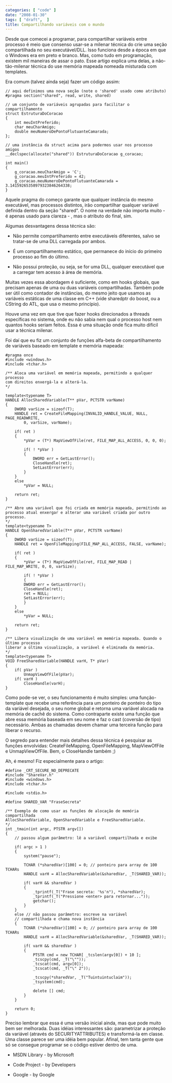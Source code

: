 ```yaml
---
categories: [ "code" ]
date: "2008-01-30"
tags: [ "draft",  ]
title: Compartilhando variáveis com o mundo
---
```

Desde que comecei a programar, para compartilhar variáveis entre processo é meio que consenso usar-se a milenar técnica do crie uma seção compartilhada no seu executável/DLL. Isso funciona desde a época em que o Windows era em preto e branco. Mas, como tudo em programação, existem mil maneiras de assar o pato. Esse artigo explica uma delas, a não-tão-milenar técnica do use memória mapeada nomeada misturada com templates.


Era comum (talvez ainda seja) fazer um código assim:

    // aqui definimos uma nova seção (note o 'shared' usado como atributo)
    #pragma section("shared", read, write, shared)
    
    // um conjunto de variáveis agrupadas para facilitar o compartilhamento
    struct EstruturaDoCoracao
    {
    	int meuIntPreferido;
    	char meuCharAmigo;
    	double meuNumeroDePontoFlutuanteCamarada;
    };
    
    // uma instância da struct acima para podermos usar nos processo amigos
    __declspec(allocate("shared")) EstruturaDoCoracao g_coracao;
    
    int main()
    {
    	g_coracao.meuCharAmigo = 'C';
    	g_coracao.meuIntPreferido = 42;
    	g_coracao.meuNumeroDePontoFlutuanteCamarada = 3.14159265358979323846264338;
    } 
    

Aquele pragma do começo garante que qualquer instância do mesmo executável, mas processos distintos, irão compartilhar qualquer variável definida dentro da seção "shared". O nome na verdade não importa muito - é apenas usado para clareza - , mas o atributo do final, sim.

Algumas desvantagens dessa técnica são:

    
  * Não permite compartilhamento entre executáveis diferentes, salvo se tratar-se de uma DLL carregada por ambos.

    
  * É um compartilhamento estático, que permanece do início do primeiro processo ao fim do último.

    
  * Não possui proteção, ou seja, se for uma DLL, qualquer executável que a carregar tem acesso à área de memória.

Muitas vezes essa abordagem é suficiente, como em hooks globais, que precisam apenas de uma ou duas variáveis compartilhadas. Também pode ser útil como contador de instâncias, do mesmo jeito que usamos as variáveis estáticas de uma classe em C++ (vide sharedptr do boost, ou a CString do ATL, que usa o mesmo princípio).


Houve uma vez em que tive que fazer hooks direcionados a threads específicas no sistema, onde eu não sabia nem qual o processo host nem quantos hooks seriam feitos. Essa é uma situação onde fica muito difícil usar a técnica milenar.

Foi daí que eu fiz um conjunto de funções alfa-beta de compartilhamento de variáveis baseado em template e memória mapeada:

    #pragma once
    #include <windows.h>
    #include <tchar.h>
    
    /** Aloca uma variável em memória mapeada, permitindo a qualquer processo
    com direitos enxergá-la e alterá-la.
    */
    
    template<typename T>
    HANDLE AllocSharedVariable(T** pVar, PCTSTR varName)
    {
    	DWORD varSize = sizeof(T);
    	HANDLE ret = CreateFileMapping(INVALID_HANDLE_VALUE, NULL, PAGE_READWRITE,
    		0, varSize, varName);
    
    	if( ret )
    	{
    		*pVar = (T*) MapViewOfFile(ret, FILE_MAP_ALL_ACCESS, 0, 0, 0);
    
    		if( ! *pVar )
    		{
    			DWORD err = GetLastError();
    			CloseHandle(ret);
    			SetLastError(err);
    		}
    	}
    	else
    		*pVar = NULL;
    
    	return ret;
    }
    
    /** Abre uma variável que foi criada em memória mapeada, permitindo ao
    processo atual enxergar e alterar uma variável criada por outro processo.
    */
    template<typename T>
    HANDLE OpenSharedVariable(T** pVar, PCTSTR varName)
    {
    	DWORD varSize = sizeof(T);
    	HANDLE ret = OpenFileMapping(FILE_MAP_ALL_ACCESS, FALSE, varName);
    
    	if( ret )
    	{
    		*pVar = (T*) MapViewOfFile(ret, FILE_MAP_READ | FILE_MAP_WRITE, 0, 0, varSize);
    
    		if( ! *pVar )
    		{
    		DWORD err = GetLastError();
    		CloseHandle(ret);
    		ret = NULL;
    		SetLastError(err);
    		}
    	}
    	else
    		*pVar = NULL;
    
    	return ret;
    }
    
    /** Libera visualização de uma variável em memória mapeada. Quando o último processo
    liberar a última visualização, a variável é eliminada da memória.
    */
    template<typename T>
    VOID FreeSharedVariable(HANDLE varH, T* pVar)
    {
    	if( pVar )
    		UnmapViewOfFile(pVar);
    	if( varH )
    		CloseHandle(varH);
    } 
    

Como pode-se ver, o seu funcionamento é muito simples: uma função-template que recebe uma referência para um ponteiro de ponteiro do tipo da variável desejada, o seu nome global e retorna uma variável alocada na memória de cachê do sistema. Como contraparte existe uma função que abre essa memória baseada em seu nome e faz o cast (coversão de tipo) necessário. Ambas as chamadas devem chamar uma terceira função para liberar o recurso.

O segredo para entender mais detalhes dessa técnica é pesquisar as funções envolvidas: CreateFileMapping, OpenFileMapping, MapViewOfFile e UnmapViewOfFile. Bem, o CloseHandle também ;)


Ah, é mesmo! Fiz especialmente para o artigo:

    #define _CRT_SECURE_NO_DEPRECATE
    #include "ShareVar.h"
    #include <windows.h>
    #include <tchar.h>
    
    #include <stdio.h>
    
    #define SHARED_VAR "FraseSecreta"
    
    /** Exemplo de como usar as funções de alocação de memória compartilhada
    AllocSharedVariable, OpenSharedVariable e FreeSharedVariable.
    */
    int _tmain(int argc, PTSTR argv[])
    {
    	// passou algum parâmetro: lê a variável compartilhada e exibe
    
    	if( argc > 1 )
    	{
    		system("pause");
    
    		TCHAR (*sharedVar)[100] = 0; // ponteiro para array de 100 TCHARs
    		HANDLE varH = AllocSharedVariable(&sharedVar, _T(SHARED_VAR));
    
    		if( varH && sharedVar )
    		{
    			_tprintf(_T("Frase secreta: '%s'n"), *sharedVar);
    			_tprintf(_T("Pressione <enter> para retornar..."));
    			getchar();
    		}
    	}
    	else // não passou parâmetro: escreve na variável 
    	// compartilhada e chama nova instância
    	{
    		TCHAR (*sharedVar)[100] = 0; // ponteiro para array de 100 TCHARs
    		HANDLE varH = AllocSharedVariable(&sharedVar, _T(SHARED_VAR));
    
    		if( varH && sharedVar )
    		{
    			PTSTR cmd = new TCHAR[ _tcslen(argv[0]) + 10 ];
    			_tcscpy(cmd, _T("\""));
    			_tcscat(cmd, argv[0]);
    			_tcscat(cmd, _T("\" 2"));
    
    			_tcscpy(*sharedVar, _T("Tuintuintuclaim"));
    			_tsystem(cmd);
    
    			delete [] cmd;
    		}
    	}
    
    	return 0;
    } 
    


Preciso lembrar que essa é uma versão inicial ainda, mas que pode muito bem ser melhorada. Duas idéias interessantes são: parametrizar a proteção da variável (através do SECURITYATTRIBUTES) e transformá-la em classe. Uma classe parece ser uma idéia bem popular. Afinal, tem tanta gente que só se consegue programar se o código estiver dentro de uma.


    
  * MSDN Library - by Microsoft

    
  * Code Project - by Developers

    
  * Google - by Google

